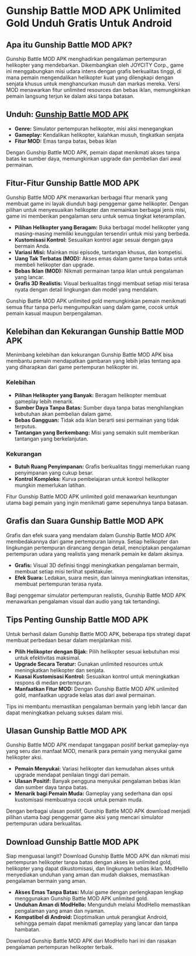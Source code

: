 # Gunship Battle MOD APK Unlimited Gold Unduh Gratis Untuk Android

## Apa itu Gunship Battle MOD APK?

Gunship Battle MOD APK menghadirkan pengalaman pertempuran helikopter yang mendebarkan. Dikembangkan oleh JOYCITY Corp., game ini menggabungkan misi udara intens dengan grafis berkualitas tinggi, di mana pemain mengendalikan helikopter kuat yang dilengkapi dengan senjata khusus untuk menghancurkan musuh dan markas mereka. Versi MOD menawarkan fitur unlimited resources dan bebas iklan, memungkinkan pemain langsung terjun ke dalam aksi tanpa batasan.

## Unduh: [Gunship Battle MOD APK](https://modhello.com/gunship-battle/)

- **Genre:** Simulator pertempuran helikopter, misi aksi menegangkan
- **Gameplay:** Kendalikan helikopter, kalahkan musuh, tingkatkan senjata
- **Fitur MOD:** Emas tanpa batas, bebas iklan

Dengan Gunship Battle MOD APK, pemain dapat menikmati akses tanpa batas ke sumber daya, memungkinkan upgrade dan pembelian dari awal permainan.

## Fitur-Fitur Gunship Battle MOD APK

Gunship Battle MOD APK menawarkan berbagai fitur menarik yang membuat game ini layak diunduh bagi penggemar game helikopter. Dengan pilihan untuk menyesuaikan helikopter dan memainkan berbagai jenis misi, game ini memberikan pengalaman seru untuk semua tingkat keterampilan.

- **Pilihan Helikopter yang Beragam:** Buka berbagai model helikopter yang masing-masing memiliki keunggulan tersendiri untuk misi yang berbeda.
- **Kustomisasi Kontrol:** Sesuaikan kontrol agar sesuai dengan gaya bermain Anda.
- **Variasi Misi:** Mainkan misi episode, tantangan khusus, dan kompetisi.
- **Uang Tak Terbatas (MOD):** Akses emas dalam game tanpa batas untuk membeli helikopter dan upgrade.
- **Bebas Iklan (MOD):** Nikmati permainan tanpa iklan untuk pengalaman yang lancar.
- **Grafis 3D Realistis:** Visual berkualitas tinggi membuat setiap misi terasa nyata dengan detail lingkungan dan model yang mendalam.

Gunship Battle MOD APK unlimited gold memungkinkan pemain menikmati semua fitur tanpa perlu mengumpulkan uang dalam game, cocok untuk pemain kasual maupun berpengalaman.

## Kelebihan dan Kekurangan Gunship Battle MOD APK

Menimbang kelebihan dan kekurangan Gunship Battle MOD APK bisa membantu pemain mendapatkan gambaran yang lebih jelas tentang apa yang diharapkan dari game pertempuran helikopter ini.

### Kelebihan

- **Pilihan Helikopter yang Banyak:** Beragam helikopter membuat gameplay lebih menarik.
- **Sumber Daya Tanpa Batas:** Sumber daya tanpa batas menghilangkan kebutuhan akan pembelian dalam game.
- **Bebas Gangguan:** Tidak ada iklan berarti sesi permainan yang tidak terputus.
- **Tantangan yang Berkembang:** Misi yang semakin sulit memberikan tantangan yang berkelanjutan.

### Kekurangan

- **Butuh Ruang Penyimpanan:** Grafis berkualitas tinggi memerlukan ruang penyimpanan yang cukup besar.
- **Kontrol Kompleks:** Kurva pembelajaran untuk kontrol helikopter mungkin memerlukan latihan.

Fitur Gunship Battle MOD APK unlimited gold menawarkan keuntungan utama bagi pemain yang ingin menikmati game sepenuhnya tanpa batasan.

## Grafis dan Suara Gunship Battle MOD APK

Grafis dan efek suara yang mendalam dalam Gunship Battle MOD APK membedakannya dari game pertempuran lainnya. Setiap helikopter dan lingkungan pertempuran dirancang dengan detail, menciptakan pengalaman pertempuran udara yang realistis yang menarik pemain ke dalam aksinya.

- **Grafis:** Visual 3D definisi tinggi meningkatkan pengalaman bermain, membuat setiap misi terlihat spektakuler.
- **Efek Suara:** Ledakan, suara mesin, dan lainnya meningkatkan intensitas, membuat pertempuran terasa nyata.

Bagi penggemar simulator pertempuran realistis, Gunship Battle MOD APK menawarkan pengalaman visual dan audio yang tak tertandingi.

## Tips Penting Gunship Battle MOD APK

Untuk berhasil dalam Gunship Battle MOD APK, beberapa tips strategi dapat membuat perbedaan besar dalam menjalankan misi.

- **Pilih Helikopter dengan Bijak:** Pilih helikopter sesuai kebutuhan misi untuk efektivitas maksimal.
- **Upgrade Secara Teratur:** Gunakan unlimited resources untuk meningkatkan helikopter dan senjata.
- **Kuasai Kustomisasi Kontrol:** Sesuaikan kontrol untuk meningkatkan respons di medan pertempuran.
- **Manfaatkan Fitur MOD:** Dengan Gunship Battle MOD APK unlimited gold, manfaatkan upgrade kelas atas dari awal permainan.

Tips ini membantu memastikan pengalaman bermain yang lebih lancar dan dapat meningkatkan peluang sukses dalam misi.

## Ulasan Gunship Battle MOD APK

Gunship Battle MOD APK mendapat tanggapan positif berkat gameplay-nya yang seru dan manfaat MOD, menarik para pemain yang menyukai game helikopter aksi.

- **Pemain Menyukai:** Variasi helikopter dan kemudahan akses untuk upgrade mendapat penilaian tinggi dari pemain.
- **Ulasan Positif:** Banyak pengguna menyukai pengalaman bebas iklan dan sumber daya tanpa batas.
- **Menarik bagi Pemain Muda:** Gameplay yang sederhana dan opsi kustomisasi membuatnya cocok untuk pemain muda.

Dengan berbagai ulasan positif, Gunship Battle MOD APK download menjadi pilihan utama bagi penggemar game aksi yang mencari simulator pertempuran udara berkualitas.

## Download Gunship Battle MOD APK

Siap menguasai langit? Download Gunship Battle MOD APK dan nikmati misi pertempuran helikopter tanpa batas dengan akses ke unlimited gold, helikopter yang dapat dikustomisasi, dan lingkungan bebas iklan. ModHello menyediakan unduhan yang aman dan mudah diakses, memastikan pengalaman bermain yang aman.

- **Akses Emas Tanpa Batas:** Mulai game dengan perlengkapan lengkap menggunakan Gunship Battle MOD APK unlimited gold.
- **Unduhan Aman di ModHello:** Mengunduh melalui ModHello memastikan pengalaman yang aman dan nyaman.
- **Kompatibel di Android:** Dioptimalkan untuk perangkat Android, sehingga pemain dapat menikmati gameplay yang lancar dan tanpa hambatan.

Download Gunship Battle MOD APK dari ModHello hari ini dan rasakan pengalaman pertempuran helikopter terbaik.
